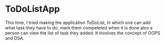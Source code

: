 # ToDoListApp
This time, I tried making the application ToDoList, in which one can add what task they have to do, mark them compeleted when it is done also a person can view the list of task they added. It involves the concept of OOPS and DSA.
